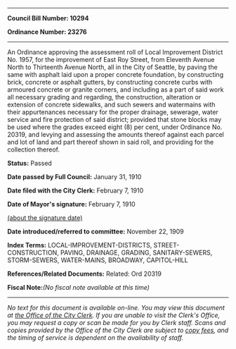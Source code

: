 

********

**Council Bill Number: 10294**
   
**Ordinance Number: 23276**
********

 An Ordinance approving the assessment roll of Local Improvement District No. 1957, for the improvement of East Roy Street, from Eleventh Avenue North to Thirteenth Avenue North, all in the City of Seattle, by paving the same with asphalt laid upon a proper concrete foundation, by constructing brick, concrete or asphalt gutters, by constructing concrete curbs with armoured concrete or granite corners, and including as a part of said work all necessary grading and regarding, the construction, alteration or extension of concrete sidewalks, and such sewers and watermains with their appurtenances necessary for the proper drainage, sewerage, water service and fire protection of said district; provided that stone blocks may be used where the grades exceed eight (8) per cent, under Ordinance No. 20319, and levying and assessing the amounts thereof against each parcel and lot of land and part thereof shown in said roll, and providing for the collection thereof.

**Status:** Passed
   
**Date passed by Full Council:** January 31, 1910
   
**Date filed with the City Clerk:** February 7, 1910
   
**Date of Mayor's signature:** February 7, 1910
   
[(about the signature date)](/~public/approvaldate.htm)
   
   
   
**Date introduced/referred to committee:** November 22, 1909
   
   
**Index Terms:** LOCAL-IMPROVEMENT-DISTRICTS, STREET-CONSTRUCTION, PAVING, DRAINAGE, GRADING, SANITARY-SEWERS, STORM-SEWERS, WATER-MAINS, BROADWAY, CAPITOL-HILL

**References/Related Documents:** Related: Ord 20319

**Fiscal Note:**_(No fiscal note available at this time)_
********

_No text for this document is available on-line. You may view this document at [the Office of the City Clerk](http://www.seattle.gov/leg/clerk/contactUs.htm). If you are unable to visit the Clerk's Office, you may request a copy or scan be made for you by Clerk staff. Scans and copies provided by the Office of the City Clerk are subject to [copy fees](http://clerk.seattle.gov/~public/clerkfees.htm), and the timing of service is dependent on the availability of staff._

